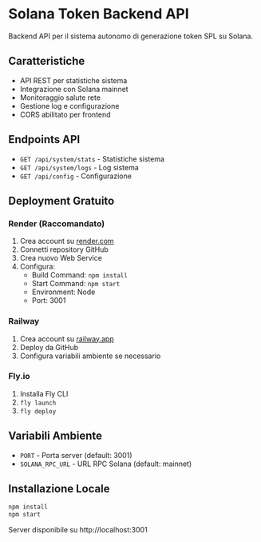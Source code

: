 # Solana Token Backend API

Backend API per il sistema autonomo di generazione token SPL su Solana.

## Caratteristiche

- API REST per statistiche sistema
- Integrazione con Solana mainnet
- Monitoraggio salute rete
- Gestione log e configurazione
- CORS abilitato per frontend

## Endpoints API

- `GET /api/system/stats` - Statistiche sistema
- `GET /api/system/logs` - Log sistema
- `GET /api/config` - Configurazione

## Deployment Gratuito

### Render (Raccomandato)

1. Crea account su [render.com](https://render.com)
2. Connetti repository GitHub
3. Crea nuovo Web Service
4. Configura:
   - Build Command: `npm install`
   - Start Command: `npm start`
   - Environment: Node
   - Port: 3001

### Railway

1. Crea account su [railway.app](https://railway.app)
2. Deploy da GitHub
3. Configura variabili ambiente se necessario

### Fly.io

1. Installa Fly CLI
2. `fly launch`
3. `fly deploy`

## Variabili Ambiente

- `PORT` - Porta server (default: 3001)
- `SOLANA_RPC_URL` - URL RPC Solana (default: mainnet)

## Installazione Locale

```bash
npm install
npm start
```

Server disponibile su http://localhost:3001